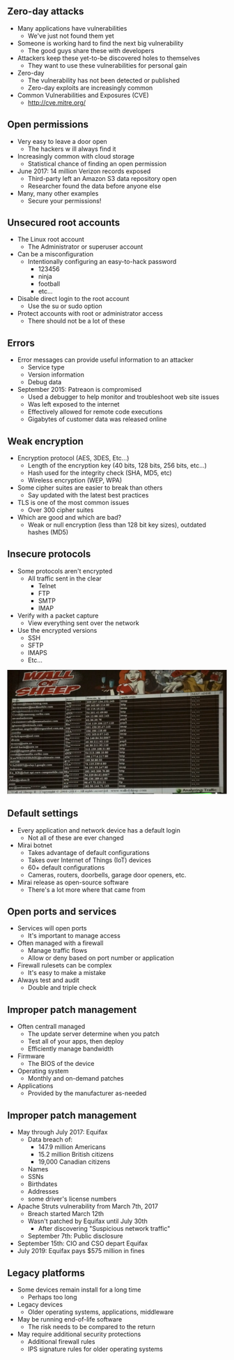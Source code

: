 ##  Zero-day attacks
- Many applications have vulnerabilities
	- We've just not found them yet
- Someone is working hard to find the next big vulnerability
	- The good guys share these with developers
- Attackers keep these yet-to-be discovered holes  to themselves
	- They want to use these vulnerabilities for personal gain
- Zero-day
	- The vulnerability has not been detected or published
	- Zero-day exploits are increasingly common
- Common Vulnerabilities and Exposures (CVE)
	- http://cve.mitre.org/

## Open permissions
- Very easy to leave a door open
	- The hackers w ill always find it
- Increasingly common with cloud storage
	- Statistical chance of finding an open permission
- June 2017:  14 million Verizon records exposed
	- Third-party left an Amazon S3 data repository open
	- Researcher found the data before anyone else
- Many, many other examples
	- Secure your permissions!

## Unsecured root accounts
- The Linux root account
	- The Administrator or superuser account
- Can be a misconfiguration
	- Intentionally configuring an easy-to-hack password
		- 123456
		- ninja
		- football
		- etc...
- Disable direct login to the root account
	- Use the su or sudo option
- Protect accounts with root or administrator access
	- There should not be a lot of these

## Errors
- Error messages can provide useful information to an attacker
	- Service type
	- Version information
	- Debug data
- September 2015:  Patreaon is compromised
	- Used a debugger to help monitor and troubleshoot web site issues
	- Was left exposed to the internet
	- Effectively allowed for remote code executions
	- Gigabytes of customer data was released online

## Weak encryption
- Encryption protocol (AES, 3DES, Etc...)
	- Length of the encryption key (40 bits, 128 bits, 256 bits, etc...)
	- Hash used for the integrity check (SHA, MD5, etc)
	- Wireless encryption (WEP, WPA)
- Some cipher suites are easier to break than others
	- Say updated with the latest best practices
- TLS is one of the most common issues
	- Over 300 cipher suites
- Which are good and which are bad?
	- Weak or null encryption (less than 128 bit key sizes), outdated hashes (MD5)

## Insecure protocols
- Some protocols aren't encrypted
	- All traffic sent in the clear
		- Telnet
		- FTP
		- SMTP
		- IMAP
- Verify with a packet capture
	- View everything sent over the network
- Use the encrypted versions
	- SSH
	- SFTP
	- IMAPS
	- Etc...

![](Images/Pasted%20image%2020240120020750.png)

## Default settings
- Every application and network device has a default login
	- Not all of these are ever changed
- Mirai botnet
	- Takes advantage of default configurations
	- Takes over Internet of Things (IoT) devices
	- 60+ default configurations
	- Cameras, routers, doorbells, garage door openers, etc.
- Mirai release as open-source software
	- There's a lot more where that came from

## Open ports and services
- Services will open ports
	- It's important to manage access
- Often managed with a firewall
	- Manage traffic flows
	- Allow or deny based on port number or application
- Firewall rulesets can be complex
	- It's easy to make a mistake
- Always test and audit
	- Double and triple check

## Improper patch management
- Often centrall managed
	- The update server determine when you patch
	- Test all of your apps, then deploy
	- Efficiently manage bandwidth
- Firmware
	- The BIOS of the device
- Operating system
	- Monthly and on-demand patches
- Applications
	- Provided by the manufacturer as-needed

## Improper patch management
- May through July 2017:  Equifax
	- Data breach of:
		- 147.9 million Americans
		- 15.2 million British citizens
		- 19,000 Canadian citizens
	- Names
	- SSNs
	- Birthdates
	- Addresses
	- some driver's license numbers
- Apache Struts vulnerability from March 7th, 2017
	- Breach started March 12th
	- Wasn't patched by Equifax until July 30th
		- After discovering "Suspicious network traffic"
	- September 7th:  Public disclosure
- September 15th:  CIO and CSO depart Equifax
- July 2019:  Equifax pays $575 million in fines

## Legacy platforms
- Some devices remain install for a long time
	- Perhaps too long
- Legacy devices
	- Older operating systems, applications, middleware
- May be running end-of-life software
	- The risk needs to be compared to the return
- May require additional security protections
	- Additional firewall rules
	- IPS signature rules for older operating systems

